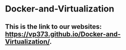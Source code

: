 # Docker-and-Virtualization
## This is the link to our websites: https://vp373.github.io/Docker-and-Virtualization/.
